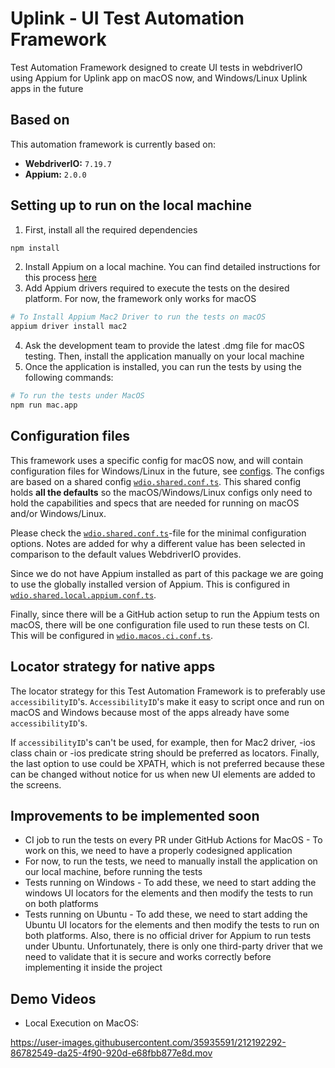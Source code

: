 # Uplink - UI Test Automation Framework

Test Automation Framework designed to create UI tests in webdriverIO using Appium for Uplink app on macOS now, and Windows/Linux Uplink apps in the future

## Based on

This automation framework is currently based on:

- **WebdriverIO:** `7.19.7`
- **Appium:** `2.0.0`

## Setting up to run on the local machine

1. First, install all the required dependencies

```sh
npm install
```

2. Install Appium on a local machine. You can find detailed instructions for this process [here](https://appium.io/docs/en/about-appium/getting-started/)
3. Add Appium drivers required to execute the tests on the desired platform. For now, the framework only works for macOS

```sh
# To Install Appium Mac2 Driver to run the tests on macOS
appium driver install mac2
```

4. Ask the development team to provide the latest .dmg file for macOS testing. Then, install the application manually on your local machine
5. Once the application is installed, you can run the tests by using the following commands:

```sh
# To run the tests under MacOS
npm run mac.app
```

## Configuration files

This framework uses a specific config for macOS now, and will contain configuration files for Windows/Linux in the future, see [configs](./config). The configs are based on a shared config
[`wdio.shared.conf.ts`](./config/wdio.shared.conf.ts).
This shared config holds **all the defaults** so the macOS/Windows/Linux configs only need to hold the capabilities and specs that are needed
for running on macOS and/or Windows/Linux.

Please check the [`wdio.shared.conf.ts`](./config/wdio.shared.conf.ts)-file for the minimal configuration options. Notes are added for why
a different value has been selected in comparison to the default values WebdriverIO provides.

Since we do not have Appium installed as part of this package we are going to use the globally installed version of Appium. This is
configured in [`wdio.shared.local.appium.conf.ts`](./config/wdio.shared.local.appium.conf.ts).

Finally, since there will be a GitHub action setup to run the Appium tests on macOS, there will be one configuration file used to run these tests on CI. This will be configured in [`wdio.macos.ci.conf.ts`](./config/wdio.macos.ci.conf.ts).

## Locator strategy for native apps

The locator strategy for this Test Automation Framework is to preferably use `accessibilityID`'s. `AccessibilityID`'s make it easy to script once and run on macOS and Windows because most of the apps already have some `accessibilityID`'s.

If `accessibilityID`'s can't be used, for example, then for Mac2 driver, -ios class chain or -ios predicate string should be preferred as locators. Finally, the last option to use could be XPATH, which is not preferred because these can be changed without notice for us when new UI elements are added to the screens.

## Improvements to be implemented soon

- CI job to run the tests on every PR under GitHub Actions for MacOS - To work on this, we need to have a properly codesigned application
- For now, to run the tests, we need to manually install the application on our local machine, before running the tests
- Tests running on Windows - To add these, we need to start adding the windows UI locators for the elements and then modify the tests to run on both platforms
- Tests running on Ubuntu - To add these, we need to start adding the Ubuntu UI locators for the elements and then modify the tests to run on both platforms. Also, there is no official driver for Appium to run tests under Ubuntu. Unfortunately, there is only one third-party driver that we need to validate that it is secure and works correctly before implementing it inside the project

## Demo Videos

- Local Execution on MacOS:

https://user-images.githubusercontent.com/35935591/212192292-86782549-da25-4f90-920d-e68fbb877e8d.mov


